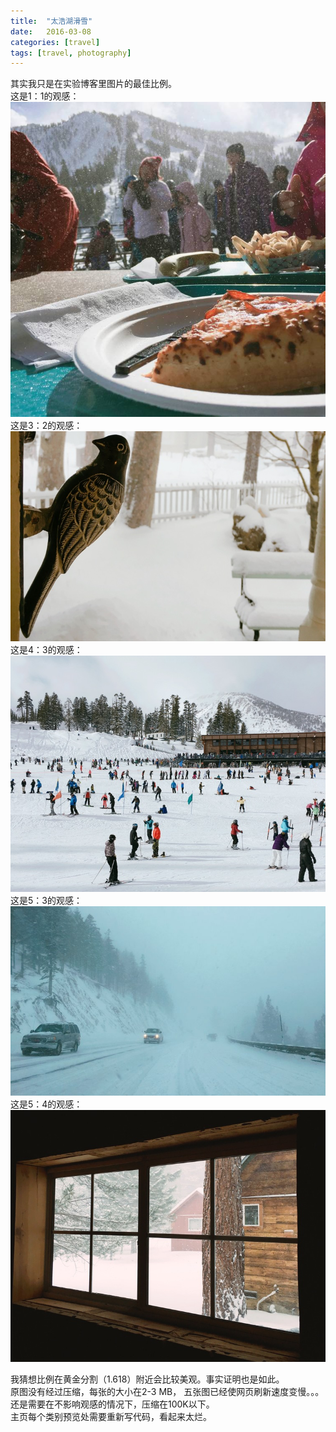 ```yaml
---
title:  "太浩湖滑雪"
date:   2016-03-08 
categories: [travel]
tags: [travel, photography]
---
```

其实我只是在实验博客里图片的最佳比例。  
这是1：1的观感：  
![image1-1](/images/blogs/tahoe/tahoe-1-1.jpg)    
这是3：2的观感：  
![image3-2](/images/blogs/tahoe/tahoe-3-2.jpg)  
这是4：3的观感：  
![image4-3](/images/blogs/tahoe/tahoe-4-3.jpg)  
这是5：3的观感： 
![image5-3](/images/blogs/tahoe/tahoe-5-3.jpg)  
这是5：4的观感：  
![image5-4](/images/blogs/tahoe/tahoe-5-4.jpg)  

我猜想比例在黄金分割（1.618）附近会比较美观。事实证明也是如此。  
原图没有经过压缩，每张的大小在2-3 MB， 五张图已经使网页刷新速度变慢。。。还是需要在不影响观感的情况下，压缩在100K以下。  
主页每个类别预览处需要重新写代码，看起来太烂。    
  
 
